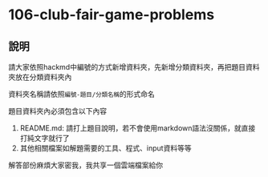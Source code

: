 # 106-club-fair-game-problems

## 說明
請大家依照hackmd中編號的方式新增資料夾，先新增分類資料夾，再把題目資料夾放在分類資料夾內

資料夾名稱請依照`編號-題目/分類名稱`的形式命名

題目資料夾內必須包含以下內容

1. README.md: 請打上題目說明，若不會使用markdown語法沒關係，就直接打純文字就行了
2. 其他相關檔案如解題需要的工具、程式、input資料等等

解答部份麻煩大家密我，我共享一個雲端檔案給你
